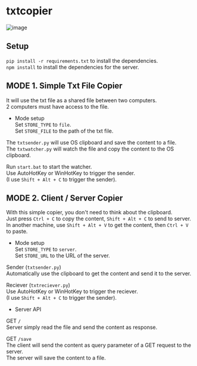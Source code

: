
txtcopier
=========


![image](https://github.com/user-attachments/assets/fec4f88d-1b45-4ab5-a0c4-ccebc0b77aa3)


Setup
-----

`pip install -r requirements.txt` to install the dependencies.  
`npm install` to install the dependencies for the server.  


MODE 1. Simple Txt File Copier
------------------------------

It will use the txt file as a shared file between two computers.  
2 computers must have access to the file.  

* Mode setup  
Set `STORE_TYPE` to `file`.  
Set `STORE_FILE` to the path of the txt file.  

The `txtsender.py` will use OS clipboard and save the content to a file.  
The `txtwatcher.py` will watch the file and copy the content to the OS clipboard.  

Run `start.bat` to start the watcher.  
Use AutoHotKey or WinHotKey to trigger the sender.  
(I use `Shift + Alt + C` to trigger the sender).  


MODE 2. Client / Server Copier
------------------------------

With this simple copier, you don't need to think about the clipboard.  
Just press `Ctrl + C` to copy the content, `Shift + Alt + C` to send to server.  
In another machine, use `Shift + Alt + V` to get the content, then `Ctrl + V` to paste.  

* Mode setup  
Set `STORE_TYPE` to `server`.  
Set `STORE_URL` to the URL of the server.  

Sender (`txtsender.py`)  
Automatically use the clipboard to get the content and send it to the server.  

Reciever (`txtreciever.py`)  
Use AutoHotKey or WinHotKey to trigger the reciever.  
(I use `Shift + Alt + C` to trigger the sender).  

* Server API  

GET `/`  
Server simply read the file and send the content as response.  

GET `/save`  
The client will send the content as query parameter of a GET request to the server.  
The server will save the content to a file.
